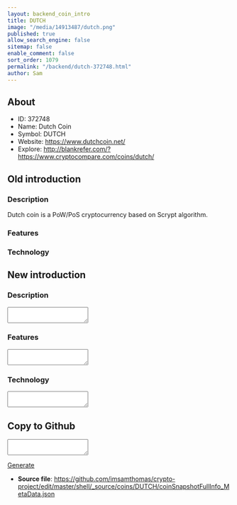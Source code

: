 ```yaml
---
layout: backend_coin_intro
title: DUTCH
image: "/media/14913487/dutch.png"
published: true
allow_search_engine: false
sitemap: false
enable_comment: false
sort_order: 1079
permalink: "/backend/dutch-372748.html"
author: Sam
---
```


## About

- ID: 372748
- Name: Dutch Coin
- Symbol: DUTCH
- Website: https://www.dutchcoin.net/
- Explore: http://blankrefer.com/?https://www.cryptocompare.com/coins/dutch/


## Old introduction

### Description

<p>Dutch coin is a PoW/PoS cryptocurrency based on Scrypt algorithm.</p>

### Features


### Technology




## New introduction


### Description
<textarea id="meta_description" name="description"></textarea>

### Features
<textarea id="meta_features" name="features"></textarea>

### Technology
<textarea id="meta_technology" name="technology"></textarea>


## Copy to Github

<textarea id="coinsnapshotfullinfo_metadata"></textarea>

<a href="#gen" onclick="generateMetaDatJson()">Generate</a>

- **Source file**: <a href="https://github.com/imsamthomas/crypto-project/edit/master/shell/_source/coins/DUTCH/coinSnapshotFullInfo_MetaData.json">https://github.com/imsamthomas/crypto-project/edit/master/shell/_source/coins/DUTCH/coinSnapshotFullInfo_MetaData.json</a>

